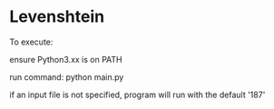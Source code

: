 # Levenshtein

To execute:

ensure Python3.xx is on PATH

run command:
python main.py <insert input file here>

if an input file is not specified, program will run with the default '187'
